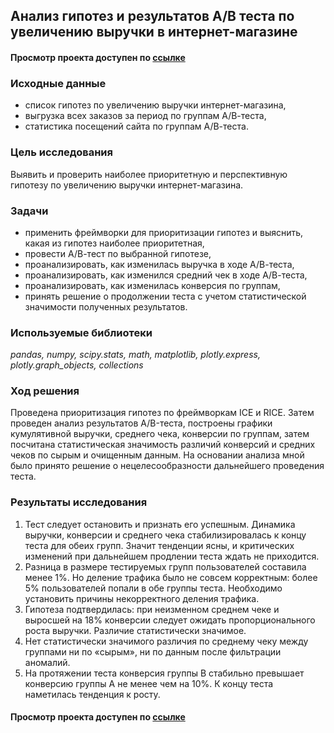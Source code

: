 ## Анализ гипотез и результатов А/В теста по увеличению выручки в интернет-магазине
#### Просмотр проекта доступен по [ссылке]()
### Исходные данные
* список гипотез по увеличению выручки интернет-магазина,
* выгрузка всех заказов за период по группам А/В-теста,
* статистика посещений сайта по группам А/В-теста.
### Цель исследования
Выявить и проверить наиболее приоритетную и перспективную гипотезу по увеличению выручки интернет-магазина.

### Задачи
* применить фреймворки для приоритизации гипотез и выяснить, какая из гипотез наиболее приоритетная,
* провести А/В-тест по выбранной гипотезе,
* проанализировать, как изменилась выручка в ходе А/В-теста,
* проанализировать, как изменился средний чек в ходе А/В-теста,
* проанализировать, как изменилась конверсия по группам,
* принять решение о продолжении теста с учетом статистической значимости полученных результатов.

### Используемые библиотеки
*pandas, numpy, scipy.stats, math, matplotlib, plotly.express, plotly.graph_objects, collections*

### Ход решения
Проведена приоритизация гипотез по фреймворкам ICE и RICE. Затем проведен анализ результатов A/B-теста, построены графики кумулятивной выручки, среднего чека, конверсии по группам,  затем посчитана статистическая значимость различий конверсий и средних чеков по сырым и очищенным данным. На основании анализа мной было принято решение о нецелесообразности дальнейшего проведения теста.

### Результаты исследования

1. Тест следует остановить и признать его успешным. Динамика выручки, конверсии и среднего чека стабилизировалась к концу теста для обеих групп. Значит тенденции ясны, и критических изменений при дальнейшем продлении теста ждать не приходится.
2.  Разница в размере тестируемых групп пользователей составила менее 1%. Но деление трафика было не совсем корректным: более 5% пользователей попали в обе группы теста. Необходимо установить причины некорректного деления трафика.
3. Гипотеза подтвердилась: при неизменном среднем чеке и выросшей на 18% конверсии следует ожидать пропорционального роста выручки. Различие статистически значимое.
4. Нет статистически значимого различия по среднему чеку между группами ни по «сырым», ни по данным после фильтрации аномалий.
5. На протяжении теста конверсия группы В стабильно превышает конверсию группы А не менее чем на 10%. К концу теста наметилась тенденция к росту.

#### Просмотр проекта доступен по [ссылке]()